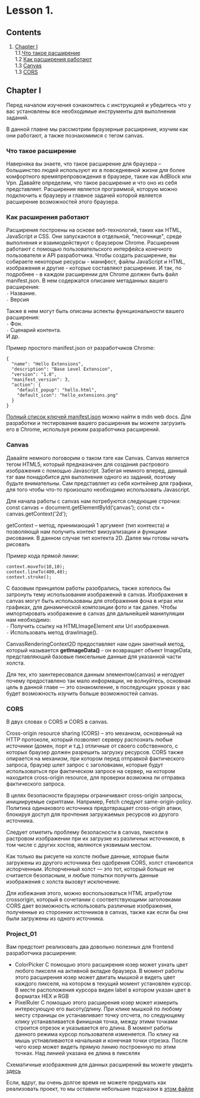 #  Lesson 1.

## Contents

1. [Chapter I](#chapter-i) \
   1.1.[Что такое расширение](#что-такое-расширение) \
   1.2 [Как расширения работают](#как-расширения-работают) \
   1.3 [Canvas](#canvas) \
   1.3 [СORS](#cors)

## Chapter I

Перед началом изучения ознакомтесь с инструкцией и убедитесь что у вас установлены все необходимые инструменты для выполнения заданий.

В данной главне мы рассмотрим браузерные расширения, изучим как они работают, а также познакомимся с тегом canvas.

### Что такое расширение

Наверняка вы знаете, что такое расширение для браузера – большинство людей используют их в повседневной жизни для более комфортного времяпрепровождения в браузере, такие как AdBlock или Vpn. Давайте определим, что такое расширение и что оно из себя представляет. Расширения является программой, которую можно подключить к браузеру и главное задачей которой является расширение возможностей этого браузера.

### Как расширения работают


Расширения построены на основе веб-технологий, таких как HTML, JavaScript и CSS. Они запускаются в отдельной, "песочнице", среде выполнения и взаимодействуют с браузером Chrome.
Расширения работают с помощью пользовательского интерфейса конечного пользователя и API разработчика.
Чтобы создать расширение, вы собираете некоторые ресурсы - манифест, файлы JavaScript и HTML, изображения и другие - которые составляют расширение.
И так, по подробнее - в каждом расширении для Chrome должен быть файл manifest.json. В нем содержатся описание метаданных вашего расширения: \
`-`	Название. \
`-`	Версия

Также в нем могут быть описаны аспекты функциональности вашего расширения: \
`-` Фон. \
`-` Сценарий контента. \
И др.

Пример простого manifest.json от разработчиков Chrome:
```
{
  "name": "Hello Extensions",
  "description": "Base Level Extension",
  "version": "1.0",
  "manifest_version": 3,
  "action": {
    "default_popup": "hello.html",
    "default_icon": "hello_extensions.png"
  }
}
```

[Полный список ключей manifest.json](https://developer.mozilla.org/en-US/docs/Web/Manifest) можно найти в mdn web docs.
Для разработки и тестирования вашего расширения вы можете загрузить его в Chrome, используя режим разработчика расширений.

### Canvas

Давайте немного поговорим о таком тэге как Canvas. Canvas является тегом HTML5, который предназначен для создания растрового изображения с помощью Javascript. Забегая немного вперед, данный тэг вам понадобится для выполнения одного из заданий, поэтому будьте внимательны.
Сам <canvas> представляет из себя контейнер для графики, для того чтобы что-то произошло необходимо использовать Javascript.

Для начала работы с canvas нам потребуются следующие строчки:
const canvas = document.getElementById(‘çanvas’);
const ctx = canvas.getContext('2d');

getContext – метод, принимающий 1 аргумент (тип контекста) и позволяющй нам получить контект виизуализации и функциии рисования. В данном случае тип контекта 2D. Далее мы готовы начать рисовать

Пример кода прямой линии:

```
context.moveTo(10,10);
context.lineTo(400,40);
context.stroke();
```

С базовым принципом работы разобрались, также хотелось бы затронуть тему использования изображений в canvas.
Изображения в canvas могут быть использованы для отображения фона в играх или графиках, для динамической композиции фото и так далее.
Чтобы импортировать изображение в canvas для дальнейшей манипуляции нам необходимо: \
`-`	Получить ссылку на HTMLImageElement или Url изображения. \
`-`	Использовать метод drawImage().


CanvasRenderingContext2D предоставляет нам один занятный метод, который называется **getImageData()**  - он возвращает объект ImageData, представляющий базовые пиксельные данные для указанной части холста.

Для тех, кто заинтересовался данным элементом(canvas) и негодует почему предоставлено так мало информации, не волнуйтесь, основная цель в данной главе — это ознакомление, в последующих уроках у вас будет возможность изучить больше возможностей canvas.

### CORS

В двух словах о CORS и CORS в canvas.

Cross-origin resource sharing (CORS) – это механизм, основанный на HTTP протоколе, который позволяет серверу распознать любые источники (домен, порт и т.д.) отличные от своего собственного, с которых браузер должен разрешить загрузку ресурсов.  CORS также опирается на механизм, при котором перед отправкой фактического запроса, браузер шлет запрос с заголовками, которые будут использоваться при фактическом запросе на сервер, на котором находится cross-origin resource, для проверки возможна ли отправка фактического запроса.

В целях безопасности браузеры ограничивают cross-origin запросы, инициируемые скриптами. Например, Fetch следуют same-origin-policy. Политика одинакового источника предотвращает cross-origin атаки, блокируя доступ для прочтения загружаемых ресурсов из другого источника.

Следует отметить проблему безопасности в canvas, пиксели в растровом изображении при их загрузке из различных источников, в том числе с других хостов, являются уязвимым местом.

Как только вы рисуете на холсте любые данные, которые были загружены из другого источника без одобрения CORS, холст становится испорченным. Испорченный холст — это тот, который больше не считается безопасным, и любые попытки получить данные изображения с холста вызовут исключение.

Для избежания этого, можно воспользоваться HTML атрибутом crossorigin, который в сочетании с соответствующими заголовками CORS дает возможность использовать различные изображения, полученные из сторонних источников в canvas, также как если бы они были загружены из одного источника.



### Project_01

Вам предстоит реализовать два довольно полезных для frontend разработчика расширения:
- ColorPicker С помощью этого расширения юзер может узнать цвет любого пикселя на активной вкладке браузера. В момент работы этого расширения юзер может двигать мышкой и видеть цвет каждого пикселя, на котором в текущий момент установлен курсор. В месте расположения курсора виден label в котором указан цвет в форматах HEX и RGB
- PixelRuler С помощью этого расширения юзер может измерить интересующую его высоту/длину. При клике мышкой по любому месту страницы он устанавливает точку отсчета, по следующему клику устанавливается финишная точка, между этими точками строится отрезок и указывается его длина. В момент работы данного режима курсор пользователя изменяется. По клику на мышь устнавливаются начальная и конечная точки отрезка. После чего юзер может видеть прямую  линию построенную по этим точках. Над линией указана ее длина в пикселях

Схематичные изображения для данных расширений вы можете увидеть [здесь](/materials)  

Если, вдруг, вы очень долгое время не можете придумать как реализовать проект, то мы оставили небольшие подсказки в [этом файле](./Spoiler.md)
